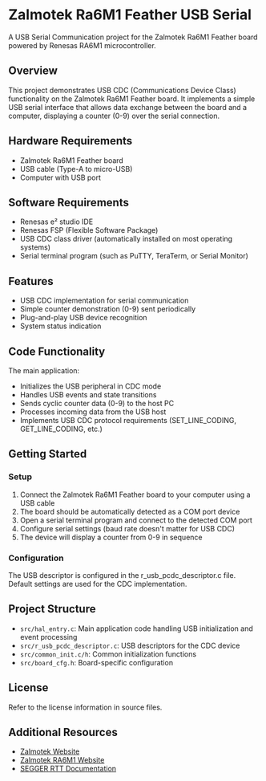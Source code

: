 # Zalmotek Ra6M1 Feather USB Serial

A USB Serial Communication project for the Zalmotek Ra6M1 Feather board powered by Renesas RA6M1 microcontroller.

## Overview

This project demonstrates USB CDC (Communications Device Class) functionality on the Zalmotek Ra6M1 Feather board. It implements a simple USB serial interface that allows data exchange between the board and a computer, displaying a counter (0-9) over the serial connection.

## Hardware Requirements

- Zalmotek Ra6M1 Feather board
- USB cable (Type-A to micro-USB)
- Computer with USB port

## Software Requirements

- Renesas e² studio IDE
- Renesas FSP (Flexible Software Package)
- USB CDC class driver (automatically installed on most operating systems)
- Serial terminal program (such as PuTTY, TeraTerm, or Serial Monitor)

## Features

- USB CDC implementation for serial communication
- Simple counter demonstration (0-9) sent periodically
- Plug-and-play USB device recognition
- System status indication

## Code Functionality

The main application:
- Initializes the USB peripheral in CDC mode
- Handles USB events and state transitions
- Sends cyclic counter data (0-9) to the host PC
- Processes incoming data from the USB host
- Implements USB CDC protocol requirements (SET_LINE_CODING, GET_LINE_CODING, etc.)

## Getting Started

### Setup

1. Connect the Zalmotek Ra6M1 Feather board to your computer using a USB cable
2. The board should be automatically detected as a COM port device
3. Open a serial terminal program and connect to the detected COM port
4. Configure serial settings (baud rate doesn't matter for USB CDC)
5. The device will display a counter from 0-9 in sequence

### Configuration

The USB descriptor is configured in the r_usb_pcdc_descriptor.c file. Default settings are used for the CDC implementation.

## Project Structure

- `src/hal_entry.c`: Main application code handling USB initialization and event processing
- `src/r_usb_pcdc_descriptor.c`: USB descriptors for the CDC device
- `src/common_init.c/h`: Common initialization functions
- `src/board_cfg.h`: Board-specific configuration

## License

Refer to the license information in source files.

## Additional Resources

- [Zalmotek Website](https://zalmotek.com)
- [Zalmotek RA6M1 Website](https://zalmotek.com/products/RA6M1-Feather-SoM/)
- [SEGGER RTT Documentation](https://www.segger.com/products/debug-probes/j-link/technology/about-real-time-transfer/) 